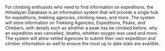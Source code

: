 For climbing enthusists who need to find information on expeditions, the Himalayan Database is
an information system that will provide a single hub for expeditions, trekking agencies, 
climbing news, and more. The system will store information on Trekking Agencies, Expeditions, Peaks, and Climbers,
with details such as whether a peak has be climbed before, why an expedition was cancelled, deaths, whether oxygen
was used and more. The system will allow vetted Agencies to submit their own expedition and climber information as
well to ensure the most up to date stats are availible.